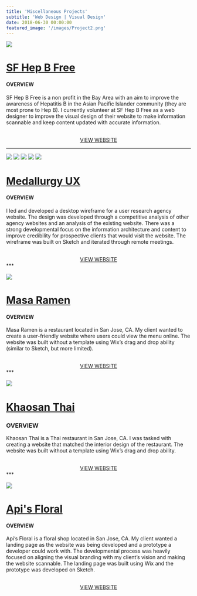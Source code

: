 ```yaml
---
title: 'Miscellaneous Projects'
subtitle: 'Web Design | Visual Design'
date: 2018-06-30 00:00:00
featured_image: '/images/Project2.png'
---
```


![](/images/SFHep1.png)


# [SF Hep B Free](https://www.sfhepbfree.org/) 

 
#### OVERVIEW


SF Hep B Free is a non profit in the Bay Area with an aim to improve the awareness of Hepatitis B in the Asian Pacific Islander community (they are most prone to Hep B). I currently volunteer at SF Hep B Free as a web designer to improve the visual design of their website to make information scannable and keep content updated with accurate information.

<br />
<div style="text-align:center;">
    <a href="https://www.sfhepbfree.org/" class="button button--large">VIEW WEBSITE</a>
</div>


***
<div class="gallery" data-columns="1">
	<img src="/images/Medallurgy1.jpg">
	<img src="/images/Medallurgy2.jpg">
	<img src="/images/Medallurgy3.jpg">
	<img src="/images/Medallurgy4.jpg">
	<img src="/images/Medallurgy5.jpg">
</div>


# [Medallurgy UX](http://medallurgy.com/) 

 
#### OVERVIEW


I led and developed a desktop wireframe for a user research agency website. The design was developed through a competitive analysis of other agency websites and an analysis of the existing website. There was a strong developmental focus on the information architecture and content to improve credibility for prospective clients that would visit the website. The wireframe was built on Sketch and iterated through remote meetings.  

<br />
<div style="text-align:center;">
    <a href="http://medallurgy.com" class="button button--large">VIEW WEBSITE</a>
</div>
***


![](/images/Masa1.png)

# [Masa Ramen](https://www.masanoodlebar.com/)


#### OVERVIEW


Masa Ramen is a restaurant located in San Jose, CA. My client wanted to create a user-friendly website where users could view the menu online. The website was built without a template using Wix’s drag and drop ability (similar to Sketch, but more limited). 

<br />
<div style="text-align:center;">
    <a href="https://www.masanoodlebar.com/" class="button button--large">VIEW WEBSITE</a>
</div>
***


![](/images/Khao1.png)

# [Khaosan Thai](https://www.khaosanthaisj.com/)


### OVERVIEW


Khaosan Thai is a Thai restaurant in San Jose, CA. I was tasked with creating a website that matched the interior design of the restaurant. The website was built without a template using Wix’s drag and drop ability. 

<br />
<div style="text-align:center;">
    <a href="https://www.khaosanthaisj.com/" class="button button--large">VIEW WEBSITE</a>
</div>
***

![](/images/Api1.png)

# [Api's Floral](https://www.apisfloral.com/)


#### OVERVIEW


Api’s Floral is a floral shop located in San Jose, CA. My client wanted a landing page as the website was being developed and a prototype a developer could work with. The developmental process was heavily focused on aligning the visual branding with my client’s vision and making the website scannable. The landing page was built using Wix and the prototype was developed on Sketch. 

<br />  
<div style="text-align:center;">
    <a href="https://www.apisfloral.com/" class="button button--large">VIEW WEBSITE</a>
</div>
